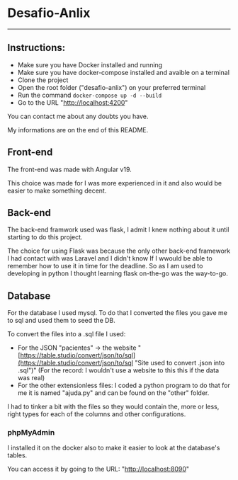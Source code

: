 # Desafio-Anlix

---



## Instructions:

* Make sure you have Docker installed and running
* Make sure you have docker-compose installed and avaible on a terminal
* Clone the project
* Open the root folder ("desafio-anlix") on your preferred terminal
* Run the command `docker-compose up -d --build`
* Go to the URL "[http://localhost:4200](http://localhost:4200 "Website for desafio-anlix")"

You can contact me about any doubts you have.

My informations are on the end of this README.

## Front-end

The front-end was made with Angular v19.

This choice was made for I was more experienced in it and also would be easier to make something decent.

## Back-end

The back-end framwork used was flask, I admit I knew nothing about it until starting to do this project.

The choice for using Flask was because the only other back-end framework I had contact with was Laravel and I didn't know If I wwould be able to remember how to use it in time for the deadline. So as I am used to developing in python I thought learning flask on-the-go was the way-to-go.

## Database

For the database I used mysql. To do that I converted the files you gave me to sql and used them to seed the DB.

To convert the files into a .sql file I used:

* For the JSON "pacientes" -> the website "[https://table.studio/convert/json/to/sql](https://table.studio/convert/json/to/sql "Site used to convert .json into .sql")" (For the record: I wouldn't use a website to this this if the data was real)
* For the other extensionless files: I coded a python program to do that for me it is named "ajuda.py" and can be found on the "other" folder.

I had to tinker a bit with the files so they would contain the, more or less, right types for each of the columns and other configurations.

### phpMyAdmin

I installed it on the docker also to make it easier to look at the database's tables.

You can access it by going to the URL: "[http://localhost:8090](http://localhost:8090 "phpMyAdmin")"
